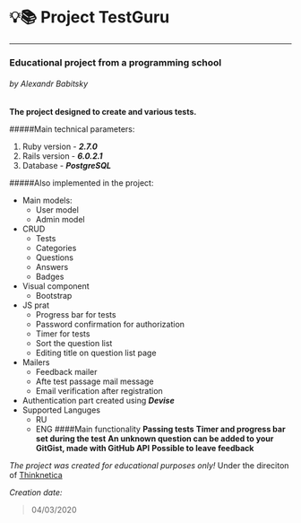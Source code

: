 # :bulb::books: Project TestGuru
---
### Educational project from a programming school
###### by Alexandr Babitsky

__The project designed to create and various tests.__

#####Main technical parameters:
1. Ruby version - ***2.7.0***
2. Rails version - ***6.0.2.1***
3. Database - ***PostgreSQL***

#####Also implemented in the project:
* Main models:
    * User model
    * Admin model
* CRUD 
    * Tests
    * Categories
    * Questions
    * Answers
    * Badges
* Visual component
    * Bootstrap
* JS prat
    * Progress bar for tests
    * Password confirmation for authorization
    * Timer for tests 
    * Sort the question list
    * Editing title on question list page
* Mailers
    * Feedback mailer
    * Afte test passage mail message
    * Email verification after registration
* Authentication part created using ***Devise*** 
* Supported Languges
    * RU
    * ENG
####Main functionality
**Passing tests**
**Timer and progress bar set during the test**
**An unknown question can be added to your GitGist, made with GitHub API**
**Possible to leave feedback**

*The project was created for educational purposes only!*
Under the direciton of [Thinknetica](https://thinknetica.com/)

_Creation date:_
> 04/03/2020

